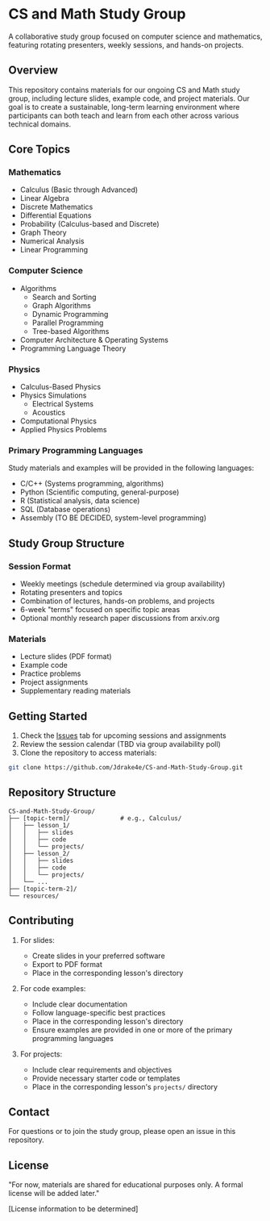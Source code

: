 # CS and Math Study Group

A collaborative study group focused on computer science and mathematics, featuring rotating presenters, weekly sessions, and hands-on projects.

## Overview

This repository contains materials for our ongoing CS and Math study group, including lecture slides, example code, and project materials. Our goal is to create a sustainable, long-term learning environment where participants can both teach and learn from each other across various technical domains.

## Core Topics

### Mathematics
- Calculus (Basic through Advanced)
- Linear Algebra
- Discrete Mathematics
- Differential Equations
- Probability (Calculus-based and Discrete)
- Graph Theory
- Numerical Analysis
- Linear Programming

### Computer Science
- Algorithms
  - Search and Sorting
  - Graph Algorithms
  - Dynamic Programming
  - Parallel Programming
  - Tree-based Algorithms
- Computer Architecture & Operating Systems
- Programming Language Theory
 
### Physics
- Calculus-Based Physics
- Physics Simulations
  - Electrical Systems
  - Acoustics
- Computational Physics
- Applied Physics Problems

### Primary Programming Languages
Study materials and examples will be provided in the following languages:
- C/C++ (Systems programming, algorithms)
- Python (Scientific computing, general-purpose)
- R (Statistical analysis, data science)
- SQL (Database operations)
- Assembly (TO BE DECIDED, system-level programming)

## Study Group Structure

### Session Format
- Weekly meetings (schedule determined via group availability)
- Rotating presenters and topics
- Combination of lectures, hands-on problems, and projects
- 6-week "terms" focused on specific topic areas
- Optional monthly research paper discussions from arxiv.org

### Materials
- Lecture slides (PDF format)
- Example code
- Practice problems
- Project assignments
- Supplementary reading materials

## Getting Started

1. Check the [Issues](../../issues) tab for upcoming sessions and assignments
2. Review the session calendar (TBD via group availability poll)
3. Clone the repository to access materials:
```bash
git clone https://github.com/Jdrake4e/CS-and-Math-Study-Group.git
```

## Repository Structure

```
CS-and-Math-Study-Group/
├── [topic-term]/              # e.g., Calculus/
│   ├── lesson_1/
│   │   ├── slides
│   │   ├── code
│   │   └── projects/
│   ├── lesson_2/
│   │   ├── slides
│   │   ├── code
│   │   └── projects/
│   └── ...
├── [topic-term-2]/
└── resources/
```

## Contributing

1. For slides:
   - Create slides in your preferred software
   - Export to PDF format
   - Place in the corresponding lesson's directory

2. For code examples:
   - Include clear documentation
   - Follow language-specific best practices
   - Place in the corresponding lesson's directory
   - Ensure examples are provided in one or more of the primary programming languages

3. For projects:
   - Include clear requirements and objectives
   - Provide necessary starter code or templates
   - Place in the corresponding lesson's `projects/` directory

## Contact

For questions or to join the study group, please open an issue in this repository.

## License

"For now, materials are shared for educational purposes only. A formal license will be added later."

[License information to be determined]
